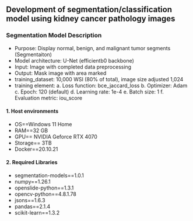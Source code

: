 ## Development of segmentation/classification model  using kidney cancer pathology images


### Segmentation Model Description

 - Purpose: Display normal, benign, and malignant tumor segments (Segmentaiton)
 - Model architecture: U-Net (efficientb0 backbone)
 - Input: Image with completed data preprocessing
 - Output: Mask image with area marked
 - training_dataset: 10,000 WSI (80% of total), image size adjusted 1,024
 - training element: 
    a. Loss function: bce_jaccard_loss 
    b. Optimizer: Adam 
    c. Epoch: 120 (default)
    d. Learning rate: 1e-4
    e. Batch size: 1 
    f. Evaluation metric: iou_score
   
#### 1. Host environments 

- OS==Windows 11 Home
- RAM==32 GB
- GPU== NVIDIA Geforce RTX 4070
- Storage== 3TB
- Docker==20.10.21

#### 2. Required Libraries 

- segmentation-models==1.0.1
- numpy==1.26.1
- openslide-python==1.3.1
- opencv-python==4.8.1.78
- jsons==1.6.3
- pandas==2.1.4
- scikit-learn==1.3.2
